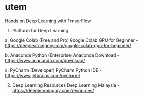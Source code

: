 # utem
Hands on Deep Learning with TensorFlow

1. Platform for Deep Learning

a. Google Colab (Free and Pro)
Google Colab GPU for Beginner - https://deeplearningmy.com/google-colab-gpu-for-beginner/

b. Anaconda Python (Enterprise)
Anaconda Download - https://www.anaconda.com/download/

c. PyCharm (Developer)
PyCharm Python IDE - https://www.jetbrains.com/pycharm/

2. Deep Learning Resources
Deep Learning Malaysia - https://deeplearningmy.com/resources/
